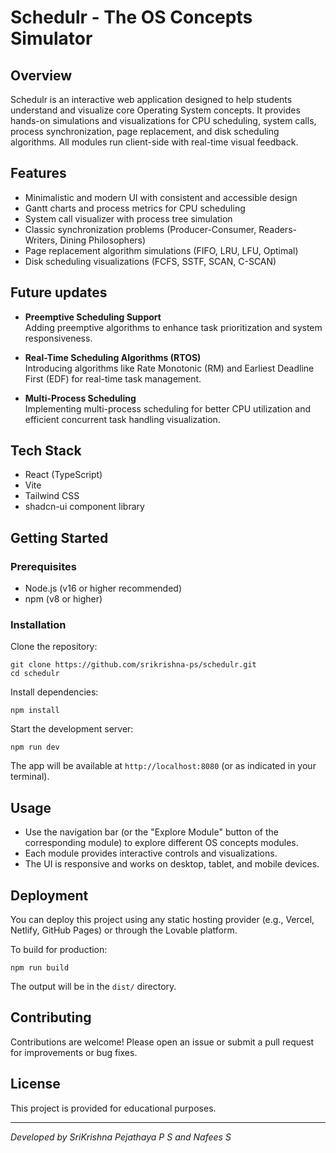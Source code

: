 # Schedulr - The OS Concepts Simulator

## Overview

Schedulr is an interactive web application designed to help students understand and visualize core Operating System concepts. It provides hands-on simulations and visualizations for CPU scheduling, system calls, process synchronization, page replacement, and disk scheduling algorithms. All modules run client-side with real-time visual feedback.

## Features

- Minimalistic and modern UI with consistent and accessible design
- Gantt charts and process metrics for CPU scheduling
- System call visualizer with process tree simulation
- Classic synchronization problems (Producer-Consumer, Readers-Writers, Dining Philosophers)
- Page replacement algorithm simulations (FIFO, LRU, LFU, Optimal)
- Disk scheduling visualizations (FCFS, SSTF, SCAN, C-SCAN)

## Future updates

- **Preemptive Scheduling Support**  
  Adding preemptive algorithms to enhance task prioritization and system responsiveness.

- **Real-Time Scheduling Algorithms (RTOS)**  
  Introducing algorithms like Rate Monotonic (RM) and Earliest Deadline First (EDF) for real-time task management.

- **Multi-Process Scheduling**  
  Implementing multi-process scheduling for better CPU utilization and efficient concurrent task handling visualization.


## Tech Stack

- React (TypeScript)
- Vite
- Tailwind CSS
- shadcn-ui component library

## Getting Started

### Prerequisites
- Node.js (v16 or higher recommended)
- npm (v8 or higher)

### Installation

Clone the repository:

```
git clone https://github.com/srikrishna-ps/schedulr.git
cd schedulr
```

Install dependencies:

```
npm install
```

Start the development server:

```
npm run dev
```

The app will be available at `http://localhost:8080` (or as indicated in your terminal).

## Usage

- Use the navigation bar (or the "Explore Module" button of the corresponding module) to explore different OS concepts modules.
- Each module provides interactive controls and visualizations.
- The UI is responsive and works on desktop, tablet, and mobile devices.

## Deployment

You can deploy this project using any static hosting provider (e.g., Vercel, Netlify, GitHub Pages) or through the Lovable platform.

To build for production:

```
npm run build
```

The output will be in the `dist/` directory.

## Contributing

Contributions are welcome! Please open an issue or submit a pull request for improvements or bug fixes.

## License

This project is provided for educational purposes.

---

*Developed by SriKrishna Pejathaya P S and Nafees S*
